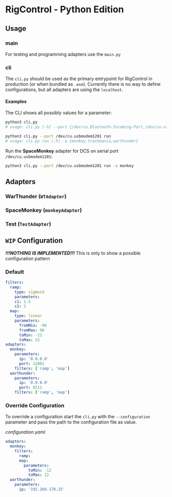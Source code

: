# RigControl - Python Edition

## Usage

### main
For testing and programming adapters use the `main.py`
### cli
The `cli.py` should be used as the primary entrypoint for RigControl in production (or when bundled as `.exe`).
Currently there is no way to define configurations, but all adapters are using the `localhost`. 

#### Examples
The CLI shows all possibly values for a parameter:
```bash
python3 cli.py
# usage: cli.py [-h] --port {/dev/cu.Bluetooth-Incoming-Port,/dev/cu.usbmodem1201,/dev/cu.wlan-debug} {adapter,run} ...
```

```bash
python3 cli.py --port /dev/cu.usbmodem1201 run 
# usage: cli.py run [-h] -a {monkey,trackmania,warthunder}
```

Run the **SpaceMonkey** adapter for DCS on serial port `/dev/cu.usbmodem1201`: 
```bash
python3 cli.py --port /dev/cu.usbmodem1201 run -a monkey
```


## Adapters

### WarThunder (`WTAdapter`)

### SpaceMonkey (`monkeyAdapter`)

### Test (`TestAdapter`)

## `WIP` Configuration
***!!!NOTHING IS IMPLEMENTED!!!*** This is only to show a possible configuration pattern
### Default
```yaml
filters:
  ramp:
    type: sigmoid
    parameters:
    c1: 1.5
    c2: 1
  map:
    type: linear
    parameters:
      fromMin: -90
      fromMax: 90
      toMin: -22
      toMax: 22
adapters: 
  monkey:
    parameters:
      ip: '0.0.0.0'
      port: 12001
    filters: ['ramp', 'map']
  warthunder:
    parameters:
      ip: '0.0.0.0'
      port: 8111
    filters: ['ramp', 'map']
```

### Override Configuration
To override a configuration start the `cli.py` with the `--configuration` parameter and pass the path to the configuration file as value.

*configuration.yaml*
```yaml
adapters: 
  monkey:
    filters: 
      ramp:
      map: 
        parameters:
          toMin: -12
          toMax: 12
  warthunder:
    parameters:
      ip: '192.168.178.25'
```
